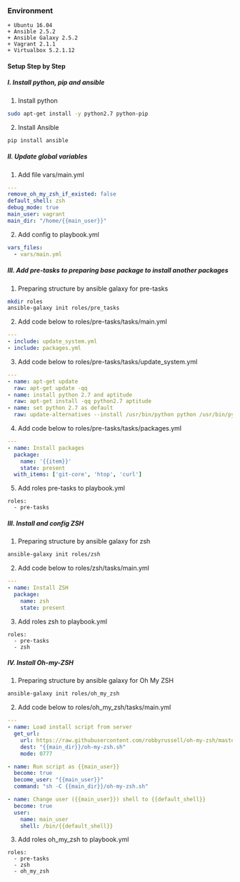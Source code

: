 ### Environment
  ```
  + Ubuntu 16.04
  + Ansible 2.5.2
  + Ansible Galaxy 2.5.2
  + Vagrant 2.1.1
  + Virtualbox 5.2.1.12
  ```

#### Setup Step by Step
  ##### I. Install python, pip and ansible
  1. Install python
  ```bash
  sudo apt-get install -y python2.7 python-pip
  ```

  2. Install Ansible
  ```bash
  pip install ansible
  ```

  ##### II. Update global variables
  1. Add file vars/main.yml
  ```yaml
  ---
  remove_oh_my_zsh_if_existed: false
  default_shell: zsh
  debug_mode: true
  main_user: vagrant
  main_dir: "/home/{{main_user}}"
  ```

  2. Add config to playbook.yml
  ```yaml
  vars_files:
    - vars/main.yml
  ```

  ##### III. Add pre-tasks to preparing base package to install another packages
  1. Preparing structure by ansible galaxy for pre-tasks
  ```bash
  mkdir roles
  ansible-galaxy init roles/pre_tasks
  ```

  2. Add code below to roles/pre-tasks/tasks/main.yml
  ```yaml
  ---
  - include: update_system.yml
  - include: packages.yml
  ```

  3. Add code below to roles/pre-tasks/tasks/update_system.yml
  ```yaml
  ---
  - name: apt-get update
    raw: apt-get update -qq
  - name: install python 2.7 and aptitude
    raw: apt-get install -qq python2.7 aptitude
  - name: set python 2.7 as default
    raw: update-alternatives --install /usr/bin/python python /usr/bin/python2.7 1
  ```

  4. Add code below to roles/pre-tasks/tasks/packages.yml
  ```yaml
  ---
  - name: Install packages
    package:
      name: '{{item}}'
      state: present
    with_items: ['git-core', 'htop', 'curl']
  ```

  5. Add roles pre-tasks to playbook.yml
  ```
  roles:
    - pre-tasks
  ```

  ##### III. Install and config ZSH
  1. Preparing structure by ansible galaxy for zsh
  ```bash
  ansible-galaxy init roles/zsh
  ```

  2. Add code below to roles/zsh/tasks/main.yml
  ```yaml
  ---
  - name: Install ZSH
    package:
      name: zsh
      state: present
  ```

  3. Add roles zsh to playbook.yml
  ```
  roles:
    - pre-tasks
    - zsh
  ```

  ##### IV. Install Oh-my-ZSH
  1. Preparing structure by ansible galaxy for Oh My ZSH
  ```bash
  ansible-galaxy init roles/oh_my_zsh
  ```

  2. Add code below to roles/oh_my_zsh/tasks/main.yml
  ```yaml
  ---
  - name: Load install script from server
    get_url:
      url: https://raw.githubusercontent.com/robbyrussell/oh-my-zsh/master/tools/install.sh
      dest: "{{main_dir}}/oh-my-zsh.sh"
      mode: 0777

  - name: Run script as {{main_user}}
    become: true
    become_user: "{{main_user}}"
    command: "sh -C {{main_dir}}/oh-my-zsh.sh"

  - name: Change user ({{main_user}}) shell to {{default_shell}}
    become: true
    user:
      name: main_user
      shell: /bin/{{default_shell}}
  ```

  3. Add roles oh_my_zsh to playbook.yml
  ```
  roles:
    - pre-tasks
    - zsh
    - oh_my_zsh
  ```
